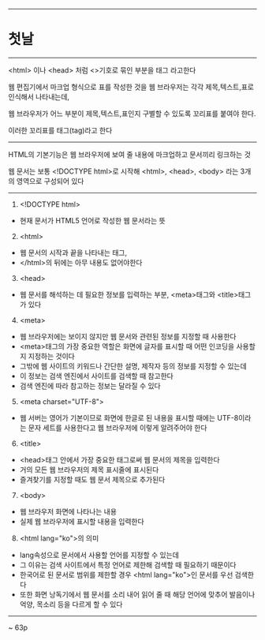 ***
# 첫날
***

\<html> 이나 \<head> 처럼 <>기호로 묶인 부분을 태그 라고한다

웹 편집기에서 마크업 형식으로 표를 작성한 것을 웹 브라우저는 각각 제목,텍스트,표로 인식해서 나타내는데,

웹 브라우저가 어느 부분이 제목,텍스트,표인지 구별할 수 있도록 꼬리표를 붙여야 한다.

이러한 꼬리표를 태그(tag)라고 한다
***

HTML의 기본기능은 웹 브라우저에 보여 줄 내용에 마크업하고 문서끼리 링크하는 것

웹 문서는 보통 \<!DOCTYPE html>로 시작해 \<html>, \<head>, \<body> 라는 3개의 영역으로 구성되어 있다

***
1) \<!DOCTYPE html> 

- 현재 문서가 HTML5 언어로 작성한 웹 문서라는 뜻

2) \<html> 

- 웹 문서의 시작과 끝을 나타내는 태그,
- \</html>의 뒤에는 아무 내용도 없어야한다

3) \<head> 

- 웹 문서를 해석하는 데 필요한 정보를 입력하는 부분, \<meta>태그와 \<title>태그가 있다

4) \<meta>

- 웹 브라우저에는 보이지 않지만 웹 문서와 관련된 정보를 지정할 때 사용한다
- \<meta>태그의 가장 중요한 역할은 화면에 글자를 표시할 때 어떤 인코딩을 사용할지 지정하는 것이다
- 그밖에 웹 사이트의 키워드나 간단한 설명, 제작자 등의 정보를 지정할 수 있는데 
- 이 정보는 검색 엔진에서 사이트를 검색할 때 참고한다
- 검색 엔진에 따라 참고하는 정보는 달라질 수 있다

5) \<meta charset="UTF-8">
- 웹 서버는 영어가 기본이므로 화면에 한글로 된 내용을 표시할 때에는 UTF-8이라는 문자 세트를 사용한다고 웹 브라우저에 이렇게 알려주어야 한다 

6) \<title>
- \<head>태그 안에서 가장 중요한 태그로써 웹 문서의 제목을 입력한다
- 거의 모든 웹 브라우저의 제목 표시줄에 표시된다
- 즐겨찾기를 지정할 때도 웹 문서 제목으로 추가된다

7) \<body>
- 웹 브라우저 화면에 나타나는 내용
- 실제 웹 브라우저에 표시할 내용을 입력한다

8) \<html lang="ko">의 의미

- lang속성으로 문서에서 사용할 언어를 지정할 수 있는데 
- 그 이유는 검색 사이트에서 특정 언어로 제한해 검색할 때 필요하기 때문이다 
- 한국어로 된 문서로 범위를 제한할 경우 \<html lang="ko">인 문서를 우선 검색한다 
- 또한 화면 낭독기에서 웹 문서를 소리 내어 읽어 줄 때 해당 언어에 맞추어 발음이나 억양, 목소리 등을 다르게 할 수 있다 

***

~ 63p